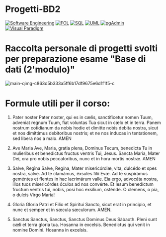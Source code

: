 # Progetti-BD2

[![Software Engineering](https://img.shields.io/badge/domain-Software%20Engineering-lightgrey)]()
[![FOL](https://img.shields.io/badge/topic-First--Order%20Logic-yellow)](https://en.wikipedia.org/wiki/First-order_logic)
[![SQL](https://img.shields.io/badge/language-SQL-blue)](./esercizi/)
[![UML](https://img.shields.io/badge/design-UML-purple)](./Progetti/)
[![pgAdmin](https://img.shields.io/badge/tool-pgAdmin-336791?logo=postgresql)](https://www.pgadmin.org/)
[![Visual Paradigm](https://img.shields.io/badge/tool-Visual%20Paradigm-darkblue)](https://www.visual-paradigm.com/)

# Raccolta personale di progetti svolti per preparazione esame "Base di dati (2'modulo)"

![main-qimg-c863d5b333a5ff6b17df9675e6d1f1f5-c](https://github.com/user-attachments/assets/0ddf0db7-2990-4334-8d4f-68235e64bd9f)

# Formule utili per il corso:
1) Pater noster
Pater noster, qui es in cælis,
sanctificetur nomen Tuum,
adveniat regnum Tuum,
fiat voluntas Tua
sicut in cælo et in terra.
Panem nostrum cotidianum da nobis hodie
et dimitte nobis debita nostra,
sicut et nos dimittimus debitoribus nostris;
et ne nos inducas in tentationem,
sed libera nos a malo.
AMEN 

2) Ave Maria
Ave, Maria, gratia plena,
Dominus Tecum,
benedicta Tu in mulieribus
et benedictus fructus ventris Tui, Jesus.
Sancta Maria, Mater Dei,
ora pro nobis peccatoribus,
nunc et in hora mortis nostræ.
AMEN

3) Salve, Regìna
Salve, Regína,
Mater misericórdiæ,
vita, dulcédo et spes nostra, salve.
Ad te clamámus,
éxsules filii Evæ.
Ad te suspirámus geméntes et flentes
in hac lacrimárum valle.
Eia ergo, advocáta nostra,
illos tuos misericórdes óculos
ad nos convérte.
Et Iesum benedíctum fructum
ventris tui,
nobis, posi hoc exsílium, osténde.
O clemens, o pia, o dulcis Virgo María!

4) Gloria
Gloria Patri
et Filio et Spiritui Sancto,
sicut erat in principio,
et nunc et semper et in sæcula sæculorum.
AMEN.

5) Sanctus
Sanctus, Sanctus, Sanctus
Dominus Deus Sàbaoth.
Pleni sunt cæli et terra gloria tua.
Hosanna in excelsis.
Benedictus qui venit in nomine Domini.
Hosanna in excelsis.
